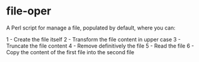 # file-oper
A Perl script for manage a file, populated by default, where you can:

1 - Create the file itself
2 - Transform the file content in upper case
3 - Truncate the file content
4 - Remove definitively the file
5 - Read the file
6 - Copy the content of the first file into the second file
